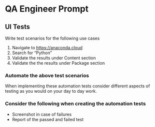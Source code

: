 # QA Engineer Prompt

## UI Tests 
Write test scenarios for the following use cases

1. Navigate to https://anaconda.cloud
2. Search for “Python” 
3. Validate the results under Content section
4. Validate the the results under Package section

### Automate the above test scenarios

When implementing these automation tests consider different aspects of testing as you would on your day to day work. 

### Consider the following when creating the automation tests  
- Screenshot  in case of failures
- Report of the passed and failed test
